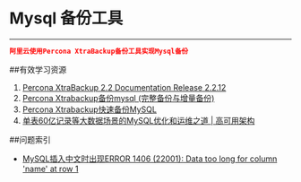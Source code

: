 # Mysql 备份工具
---

```json
阿里云使用Percona XtraBackup备份工具实现Mysql备份
```


##有效学习资源

1. [Percona XtraBackup 2.2 Documentation Release 2.2.12](https://form.percona.com/rs/828-GMD-003/images/PerconaXtraBackup-2.2.12.pdf)
2. [Percona Xtrabackup备份mysql (完整备份与增量备份)](http://www.drupal001.com/2014/02/percona-xtrabackup-mysql/)
3. [Percona Xtrabackup快速备份MySQL](http://ju.outofmemory.cn/entry/189507)
4. [单表60亿记录等大数据场景的MySQL优化和运维之道 | 高可用架构](http://mp.weixin.qq.com/s?__biz=MzAwMDU1MTE1OQ==&mid=209403337&idx=1&sn=f99429e24e8c591111a355e072f93e05)

##问题索引

 + [MySQL插入中文时出现ERROR 1406 (22001): Data too long for column 'name' at row 1](http://blog.csdn.net/mydeman/article/details/1665997)
